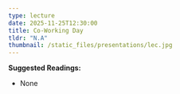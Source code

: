 ```yaml
---
type: lecture
date: 2025-11-25T12:30:00
title: Co-Working Day
tldr: "N.A"
thumbnail: /static_files/presentations/lec.jpg
---
```

**Suggested Readings:**
- None
